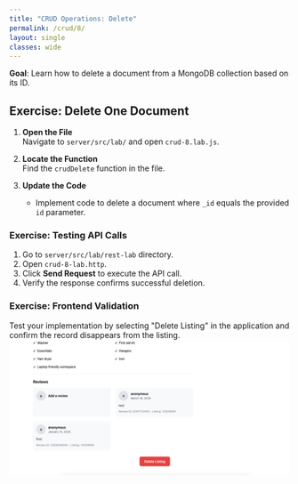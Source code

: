 ```yaml
---
title: "CRUD Operations: Delete"
permalink: /crud/8/
layout: single
classes: wide
---
```


**Goal**: Learn how to delete a document from a MongoDB collection based on its ID.

## Exercise: Delete One Document

1. **Open the File**  
   Navigate to `server/src/lab/` and open `crud-8.lab.js`.

2. **Locate the Function**  
   Find the `crudDelete` function in the file.

3. **Update the Code**  
   - Implement code to delete a document where `_id` equals the provided `id` parameter.

### Exercise: Testing API Calls
1. Go to `server/src/lab/rest-lab` directory.
2. Open `crud-8-lab.http`.
3. Click **Send Request** to execute the API call.
4. Verify the response confirms successful deletion.

### Exercise: Frontend Validation
Test your implementation by selecting "Delete Listing" in the application and confirm the record disappears from the listing.
![crud-7-lab](../../assets/images/crud-7-lab.png)
